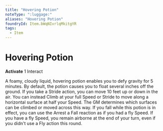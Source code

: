 ```yaml
---
title: "Hovering Potion"
noteType: ":luggage:"
aliases: "Hovering Potion"
foundryId: Item.bWqNIvrlqMkitgYR
tags:
  - Item
---
```


# Hovering Potion

**Activate** 1 Interact

A foamy, cloudy liquid, hovering potion enables you to defy gravity for 5 minutes. By default, the potion causes you to float several inches off the ground. If you take a Stride action, you can move 10 feet up or down in the air. You can instead Climb at your full Speed or Stride to move along a horizontal surface at half your Speed. The GM determines which surfaces can be climbed or moved across this way. If you fall while this potion is in effect, you can use the Arrest a Fall reaction as if you had a fly Speed. If you have a fly Speed, you remain airborne at the end of your turn, even if you didn't use a Fly action this round.
